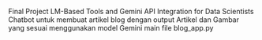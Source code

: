 Final Project LM-Based Tools and Gemini API Integration for Data Scientists
Chatbot untuk membuat artikel blog dengan output Artikel dan Gambar yang sesuai
menggunakan model Gemini
main file blog_app.py
